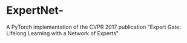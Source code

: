 # ExpertNet-
A PyTorch implementation of the CVPR 2017 publication "Expert Gate: Lifelong Learning with a Network of Experts"
